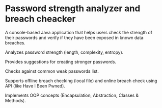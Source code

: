 # Password strength analyzer  and breach cheacker
A console-based Java application that helps users check the strength of their passwords and verify if they have been exposed in known data breaches.

  Analyzes password strength (length, complexity, entropy).

  Provides suggestions for creating stronger passwords.

  Checks against common weak passwords list.

  Supports offline breach checking (local file) and online breach check using API (like Have I Been Pwned).

  Implements OOP concepts (Encapsulation, Abstraction, Classes & Methods).
